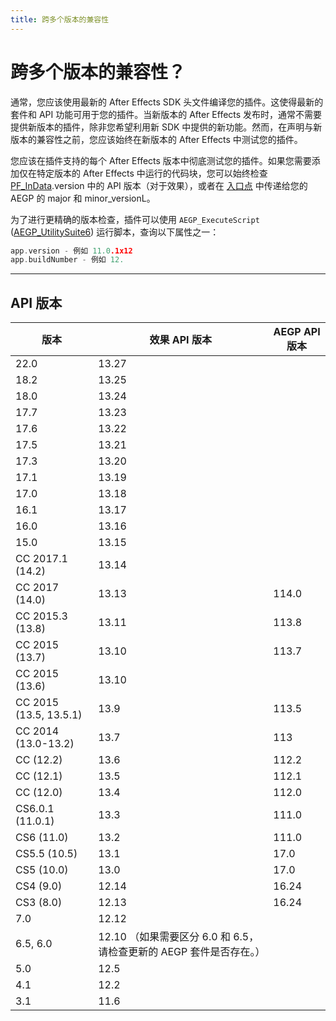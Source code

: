 ```yaml
---
title: 跨多个版本的兼容性
---
```

# 跨多个版本的兼容性？

通常，您应该使用最新的 After Effects SDK 头文件编译您的插件。这使得最新的套件和 API 功能可用于您的插件。当新版本的 After Effects 发布时，通常不需要提供新版本的插件，除非您希望利用新 SDK 中提供的新功能。然而，在声明与新版本的兼容性之前，您应该始终在新版本的 After Effects 中测试您的插件。

您应该在插件支持的每个 After Effects 版本中彻底测试您的插件。如果您需要添加仅在特定版本的 After Effects 中运行的代码块，您可以始终检查 [PF_InData](../../effect-basics/PF_InData).version 中的 API 版本（对于效果），或者在 [入口点](../aegps/implementation.md#entry-point) 中传递给您的 AEGP 的 major 和 minor_versionL。

为了进行更精确的版本检查，插件可以使用 `AEGP_ExecuteScript` ([AEGP_UtilitySuite6](../aegps/aegp-suites.md#aegp_utilitysuite6)) 运行脚本，查询以下属性之一：

```cpp
app.version - 例如 11.0.1x12
app.buildNumber - 例如 12.
```

---

## API 版本

|        版本         |                                              效果 API 版本                                              | AEGP API 版本 |
| ------------------- | ------------------------------------------------------------------------------------------------------ | ------------- |
| 22.0                | 13.27                                                                                                 |               |
| 18.2                | 13.25                                                                                                 |               |
| 18.0                | 13.24                                                                                                 |               |
| 17.7                | 13.23                                                                                                 |               |
| 17.6                | 13.22                                                                                                 |               |
| 17.5                | 13.21                                                                                                 |               |
| 17.3                | 13.20                                                                                                 |               |
| 17.1                | 13.19                                                                                                 |               |
| 17.0                | 13.18                                                                                                 |               |
| 16.1                | 13.17                                                                                                 |               |
| 16.0                | 13.16                                                                                                 |               |
| 15.0                | 13.15                                                                                                 |               |
| CC 2017.1 (14.2)    | 13.14                                                                                                 |               |
| CC 2017 (14.0)      | 13.13                                                                                                 | 114.0         |
| CC 2015.3 (13.8)    | 13.11                                                                                                 | 113.8         |
| CC 2015 (13.7)      | 13.10                                                                                                 | 113.7         |
| CC 2015 (13.6)      | 13.10                                                                                                 |               |
| CC 2015 (13.5, 13.5.1) | 13.9                                                                                              | 113.5         |
| CC 2014 (13.0-13.2) | 13.7                                                                                                  | 113           |
| CC (12.2)           | 13.6                                                                                                  | 112.2         |
| CC (12.1)           | 13.5                                                                                                  | 112.1         |
| CC (12.0)           | 13.4                                                                                                  | 112.0         |
| CS6.0.1 (11.0.1)    | 13.3                                                                                                  | 111.0         |
| CS6 (11.0)          | 13.2                                                                                                  | 111.0         |
| CS5.5 (10.5)        | 13.1                                                                                                  | 17.0          |
| CS5 (10.0)          | 13.0                                                                                                  | 17.0          |
| CS4 (9.0)           | 12.14                                                                                                 | 16.24         |
| CS3 (8.0)           | 12.13                                                                                                 | 16.24         |
| 7.0                 | 12.12                                                                                                 |               |
| 6.5, 6.0            | 12.10 （如果需要区分 6.0 和 6.5，请检查更新的 AEGP 套件是否存在。）                                    |               |
| 5.0                 | 12.5                                                                                                  |               |
| 4.1                 | 12.2                                                                                                  |               |
| 3.1                 | 11.6                                                                                                  |               |